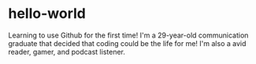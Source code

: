 # hello-world
Learning to use Github for the first time! 
I'm a 29-year-old communication graduate that decided that coding could be the life for me! I'm also a avid reader, gamer, and podcast listener. 
